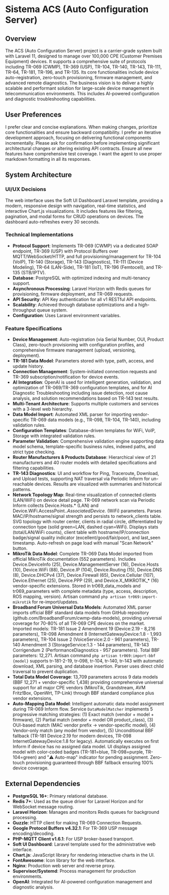 # Sistema ACS (Auto Configuration Server)

## Overview
The ACS (Auto Configuration Server) project is a carrier-grade system built with Laravel 11, designed to manage over 100,000 CPE (Customer Premises Equipment) devices. It supports a comprehensive suite of protocols including TR-069 (CWMP), TR-369 (USP), TR-104, TR-140, TR-143, TR-111, TR-64, TR-181, TR-196, and TR-135. Its core functionalities include device auto-registration, zero-touch provisioning, firmware management, and advanced remote diagnostics. The business vision is to deliver a highly scalable and performant solution for large-scale device management in telecommunication environments. This includes AI-powered configuration and diagnostic troubleshooting capabilities.

## User Preferences
I prefer clear and concise explanations. When making changes, prioritize core functionalities and ensure backward compatibility. I prefer an iterative development approach, focusing on delivering functional components incrementally. Please ask for confirmation before implementing significant architectural changes or altering existing API contracts. Ensure all new features have comprehensive test coverage. I want the agent to use proper markdown formatting in all its responses.

## System Architecture

### UI/UX Decisions
The web interface uses the Soft UI Dashboard Laravel template, providing a modern, responsive design with navigation, real-time statistics, and interactive Chart.js visualizations. It includes features like filtering, pagination, and modal forms for CRUD operations on devices. The dashboard auto-refreshes every 30 seconds.

### Technical Implementations
- **Protocol Support**: Implements TR-069 (CWMP) via a dedicated SOAP endpoint, TR-369 (USP) with Protocol Buffers over MQTT/WebSocket/HTTP, and full provisioning/management for TR-104 (VoIP), TR-140 (Storage), TR-143 (Diagnostics), TR-111 (Device Modeling), TR-64 (LAN-Side), TR-181 (IoT), TR-196 (Femtocell), and TR-135 (STB/IPTV).
- **Database**: PostgreSQL with optimized indexing and multi-tenancy support.
- **Asynchronous Processing**: Laravel Horizon with Redis queues for provisioning, firmware deployment, and TR-069 requests.
- **API Security**: API Key authentication for all v1 RESTful API endpoints.
- **Scalability**: Achieved through database optimizations and a high-throughput queue system.
- **Configuration**: Uses Laravel environment variables.

### Feature Specifications
- **Device Management**: Auto-registration (via Serial Number, OUI, Product Class), zero-touch provisioning with configuration profiles, and comprehensive firmware management (upload, versioning, deployment).
- **TR-181 Data Model**: Parameters stored with type, path, access, and update history.
- **Connection Management**: System-initiated connection requests and TR-369 subscription/notification for device events.
- **AI Integration**: OpenAI is used for intelligent generation, validation, and optimization of TR-069/TR-369 configuration templates, and for AI Diagnostic Troubleshooting including issue detection, root cause analysis, and solution recommendations based on TR-143 test results.
- **Multi-Tenant Architecture**: Supports multiple customers and services with a 3-level web hierarchy.
- **Data Model Import**: Automated XML parser for importing vendor-specific TR-069 data models (e.g., TR-098, TR-104, TR-140), including validation rules.
- **Configuration Templates**: Database-driven templates for WiFi, VoIP, Storage with integrated validation rules.
- **Parameter Validation**: Comprehensive validation engine supporting data model schema, template-specific business rules, indexed paths, and strict type checking.
- **Router Manufacturers & Products Database**: Hierarchical view of 21 manufacturers and 40 router models with detailed specifications and filtering capabilities.
- **TR-143 Diagnostics**: UI and workflow for Ping, Traceroute, Download, and Upload tests, supporting NAT traversal via Periodic Inform for un-reachable devices. Results are visualized with summaries and historical patterns.
- **Network Topology Map**: Real-time visualization of connected clients (LAN/WiFi) on device detail page. TR-069 network scan via Periodic Inform collects Device.Hosts.* (LAN) and Device.WiFi.AccessPoint.*.AssociatedDevice.* (WiFi) parameters. Parses MAC/IP/hostname/signal strength and persists to network_clients table. SVG topology with router center, clients in radial circle, differentiated by connection type (solid green=LAN, dashed cyan=WiFi). Displays stats (total/LAN/WiFi counts), client table with hostname/IP/connection badge/signal quality indicator (excellent/good/fair/poor), and last_seen timestamp. Auto-refresh on page load with manual "Scan Network" button.
- **MikroTik Data Model**: Complete TR-069 Data Model imported from official MikroTik documentation (552 parameters). Includes Device.DeviceInfo (25), Device.ManagementServer (16), Device.Hosts (10), Device.WiFi (88), Device.IP (104), Device.Routing (15), Device.DNS (8), Device.DHCPv4 (37), Device.Firewall (65), Device.Cellular (107), Device.Ethernet (25), Device.PPP (29), and Device.X_MIKROTIK_* (16) vendor-specific extensions. Stored in tr069_data_models and tr069_parameters with complete metadata (type, access, description, ROS mapping, version). Artisan command `php artisan tr069:import-mikrotik` for re-import/updates.
- **Broadband Forum Universal Data Models**: Automated XML parser imports official BBF standard data models from GitHub repository (github.com/BroadbandForum/cwmp-data-models), providing universal coverage for 70-80% of all TR-069 CPE devices on the market. Imported models: TR-181 Issue 2 Amendment 19 (Device:2.19 - 8,216 parameters), TR-098 Amendment 8 (InternetGatewayDevice:1.8 - 1,993 parameters), TR-104 Issue 2 (VoiceService:2.0 - 961 parameters), TR-140 Amendment 3 (StorageService:1.3 - 144 parameters), TR-143 Corrigendum 2 (PerformanceDiagnostics - 957 parameters). Total BBF parameters: 12,271. Artisan command `php artisan tr069:import-bbf {model}` supports tr-181-2-19, tr-098, tr-104, tr-140, tr-143 with automatic download, XML parsing, and database insertion. Parser uses direct child traversal to prevent duplication.
- **Total Data Model Coverage**: 13,709 parameters across 9 data models (BBF 12,271 + vendor-specific 1,438) providing comprehensive universal support for all major CPE vendors (MikroTik, Grandstream, AVM Fritz!Box, OpenWrt, TP-Link) through BBF standard compliance plus vendor extensions.
- **Auto-Mapping Data Model**: Intelligent automatic data model assignment during TR-069 Inform flow. Service `DataModelMatcher` implements 5 progressive matching strategies: (1) Exact match (vendor + model + firmware), (2) Partial match (vendor + model OR product_class), (3) OUI-based match (MAC vendor prefix → vendor-specific model), (4) Vendor-only match (any model from vendor), (5) Unconditional BBF fallback (TR-181 Device:2.19 for modern devices, TR-098 InternetGatewayDevice:1.8 for legacy). Automatically executes on first Inform if device has no assigned data model. UI displays assigned model with color-coded badges (TR-181=blue, TR-098=purple, TR-104=green) and "⚠️ Auto-map" indicator for pending assignment. Zero-touch provisioning guaranteed through BBF fallback ensuring 100% device coverage.

## External Dependencies
- **PostgreSQL 16+**: Primary relational database.
- **Redis 7+**: Used as the queue driver for Laravel Horizon and for WebSocket message routing.
- **Laravel Horizon**: Manages and monitors Redis queues for background processing.
- **Guzzle**: HTTP client for making TR-069 Connection Requests.
- **Google Protocol Buffers v4.32.1**: For TR-369 USP message encoding/decoding.
- **PHP-MQTT Client v1.6.1**: For USP broker-based transport.
- **Soft UI Dashboard**: Laravel template used for the administrative web interface.
- **Chart.js**: JavaScript library for rendering interactive charts in the UI.
- **FontAwesome**: Icon library for the web interface.
- **Nginx**: Production web server and reverse proxy.
- **Supervisor/Systemd**: Process management for production environments.
- **OpenAI**: Integrated for AI-powered configuration management and diagnostic analysis.